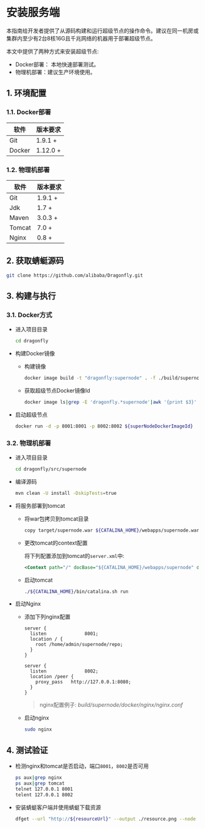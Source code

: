 # 安装服务端

本指南给开发者提供了从源码构建和运行超级节点的操作命令。建议在同一机房或集群内至少有2台8核16G且千兆网络的机器用于部署超级节点。

本文中提供了两种方式来安装超级节点:
* Docker部署： 本地快速部署测试。
* 物理机部署：建议生产环境使用。

## 1. 环境配置

### 1.1. Docker部署

软件                  | 版本要求
----------------------|--------------------------
Git                   | 1.9.1 +
Docker                | 1.12.0 +

### 1.2. 物理机部署

软件                  | 版本要求
----------------------|--------------------------
Git                   | 1.9.1 +
Jdk                   | 1.7 +
Maven                 | 3.0.3 +
Tomcat                | 7.0 +
Nginx                 | 0.8 +

## 2. 获取蜻蜓源码
```sh
git clone https://github.com/alibaba/Dragonfly.git
```

## 3. 构建与执行
### 3.1. Docker方式
* 进入项目目录

  ```sh
  cd dragonfly
  ```
* 构建Docker镜像

  - 构建镜像

    ```sh
    docker image build -t "dragonfly:supernode" . -f ./build/supernode/Dockerfile
    ```

  - 获取超级节点Docker镜像Id

    ```sh
    docker image ls|grep -E 'dragonfly.*supernode'|awk '{print $3}'
    ```
* 启动超级节点

   ```sh
   docker run -d -p 8001:8001 -p 8002:8002 ${superNodeDockerImageId}
   ```

### 3.2. 物理机部署
* 进入项目目录

  ```sh
  cd dragonfly/src/supernode
  ```
* 编译源码

  ```sh
  mvn clean -U install -DskipTests=true
  ```
* 将服务部署到tomcat

  - 将war包拷贝到tomcat目录

    ```sh
    copy target/supernode.war ${CATALINA_HOME}/webapps/supernode.war
    ```
  - 更改tomcat的context配置

    将下列配置添加到tomcat的`server.xml`中:

    ```xml
    <Context path="/" docBase="${CATALINA_HOME}/webapps/supernode" debug="0" reloadable="true" crossContext="true" />
    ```
  - 启动tomcat

    ```sh
    ./${CATALINA_HOME}/bin/catalina.sh run
    ```
* 启动Nginx

  - 添加下列nginx配置

    ```
    server {
      listen              8001;
      location / {
        root /home/admin/supernode/repo;
      }
    }

    server {
      listen              8002;
      location /peer {
        proxy_pass   http://127.0.0.1:8080;
      }
    }
    ```

    > nginx配置例子: _build/supernode/docker/nginx/nginx.conf_

  - 启动nginx

    ```sh
    sudo nginx
    ```

## 4. 测试验证
* 检测nginx和tomcat是否启动，端口`8001`，`8002`是否可用

  ```sh
  ps aux|grep nginx
  ps aux|grep tomcat
  telnet 127.0.0.1 8001
  telent 127.0.0.1 8002
  ```

* 安装蜻蜓客户端并使用蜻蜓下载资源

  ```sh
  dfget --url "http://${resourceUrl}" --output ./resource.png --node "127.0.0.1"
  ```

